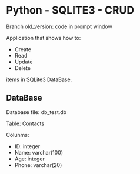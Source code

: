 # Python - SQLITE3 - CRUD
Branch old_version: code in prompt window

Application that shows how to:

* Create
* Read
* Update
* Delete

items in SQLite3 DataBase.

## DataBase

Database file: db_test.db

Table: Contacts

Colunms:

* ID: integer
* Name: varchar(100)
* Age: integer
* Phone: varchar(20)
